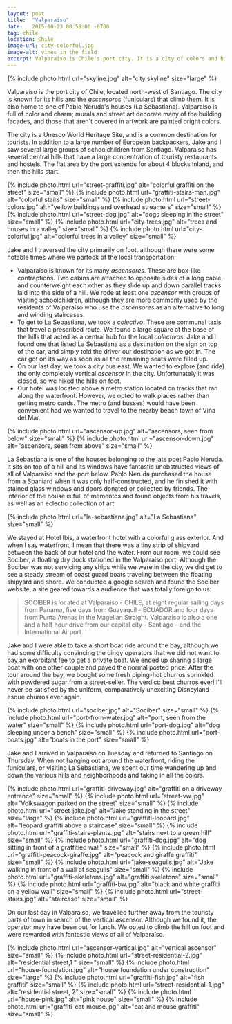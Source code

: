 ```yaml
---
layout: post
title:  "Valparaíso"
date:   2015-10-23 00:58:00 -0700
tag: chile
location: Chile
image-url: city-colorful.jpg
image-alt: vines in the field
excerpt: Valparaíso is Chile's port city. It is a city of colors and hills.
---
```

<div class='img-gallery'>
{% include photo.html url="skyline.jpg" alt="city skyline" size="large" %}
</div>

Valparaíso is the port city of Chile, located north-west of Santiago. The city is known for its hills and the _ascensores_ (funiculars) that climb them. It is also home to one of Pablo Neruda's houses (La Sebastiana). Valparaíso is full of color and charm; murals and street art decorate many of the building facades, and those that aren't covered in artwork are painted bright colors.

The city is a Unesco World Heritage Site, and is a common destination for tourists. In addition to a large number of European backpackers, Jake and I saw several large groups of schoolchildren from Santiago. Valparaíso has several central hills that have a large concentration of touristy restaurants and hostels. The flat area by the port extends for about 4 blocks inland, and then the hills start.

<div class='img-gallery'>
{% include photo.html url="street-graffiti.jpg" alt="colorful graffiti on the street" size="small" %}
{% include photo.html url="graffiti-stairs-man.jpg" alt="colorful stairs" size="small" %}
{% include photo.html url="street-colors.jpg" alt="yellow buildings and overhead streamers" size="small" %}
{% include photo.html url="street-dog.jpg" alt="dogs sleeping in the street" size="small" %}
{% include photo.html url="city-trees.jpg" alt="trees and houses in a valley" size="small" %}
{% include photo.html url="city-colorful.jpg" alt="colorful trees in a valley" size="small" %}
</div>

Jake and I traversed the city primarily on foot, although there were some notable times where we partook of the local transportation:

- Valparaíso is known for its many _ascensores_. These are box-like contraptions. Two cabins are attached to opposite sides of a long cable, and counterweight each other as they slide up and down parallel tracks laid into the side of a hill. We rode at least one _ascensor_ with groups of visiting schoolchildren, although they are more commonly used by the residents of Valparaíso who use the _ascensores_ as an alternative to long and winding staircases.
- To get to La Sebastiana, we took a _colectivo_. These are communal taxis that travel a prescribed route. We found a large square at the base of the hills that acted as a central hub for the local _colectivos_. Jake and I found one that listed La Sebastiana as a destination on the sign on top of the car, and simply told the driver our destination as we got in. The car got on its way as soon as all the remaining seats were filled up.
- On our last day, we took a city bus east. We wanted to explore (and ride) the only completely vertical _ascensor_ in the city. Unfortunately it was closed, so we hiked the hills on foot.
- Our hotel was located above a metro station located on tracks that ran along the waterfront. However, we opted to walk places rather than getting metro cards. The metro (and busses) would have been convenient had we wanted to travel to the nearby beach town of Viña del Mar.

<div class='img-gallery'>
{% include photo.html url="ascensor-up.jpg" alt="ascensors, seen from below" size="small" %}
{% include photo.html url="ascensor-down.jpg" alt="ascensors, seen from above" size="small" %}
</div>

La Sebastiana is one of the houses belonging to the late poet Pablo Neruda. It sits on top of a hill and its windows have fantastic unobstructed views of all of Valparaiso and the port below. Pablo Neruda purchased the house from a Spaniard when it was only half-constructed, and he finished it with stained glass windows and doors donated or collected by friends. The interior of the house is full of mementos and found objects from his travels, as well as an eclectic collection of art.

<div class='img-gallery'>
{% include photo.html url="la-sebastiana.jpg" alt="La Sebastiana" size="small" %}
</div>

We stayed at Hotel Ibis, a waterfront hotel with a colorful glass exterior. And when I say waterfront, I mean that there was a tiny strip of shipyard between the back of our hotel and the water. From our room, we could see Sociber, a floating dry dock stationed in the Valparaíso port. Although the Sociber was not servicing any ships while we were in the city, we did get to see a steady stream of coast guard boats traveling between the floating shipyard and shore. We conducted a google search and found the Sociber website, a site geared towards a audience that was totally foreign to us:

> SOCIBER is located at Valparaiso - CHILE, at eight regular sailing days from Panama, five days from Guayaquil - ECUADOR and four days from Punta Arenas in the Magellan Straight. Valparaiso is also a one and a half hour drive from our capital city - Santiago - and the International Airport.

Jake and I were able to take a short boat ride around the bay, although we had some difficulty convincing the dingy operators that we did not want to pay an exorbitant fee to get a private boat. We ended up sharing a large boat with one other couple and payed the normal posted price. After the tour around the bay, we bought some fresh piping-hot churros sprinkled with powdered sugar from a street-seller. The verdict: best churros ever! I'll never be satisfied by the uniform, comparatively unexciting Disneyland-esque churros ever again.

<div class='img-gallery'>
{% include photo.html url="sociber.jpg" alt="Sociber" size="small" %}
{% include photo.html url="port-from-water.jpg" alt="port, seen from the water" size="small" %}
{% include photo.html url="port-dog.jpg" alt="dog sleeping under a bench" size="small" %}
{% include photo.html url="port-boats.jpg" alt="boats in the port" size="small" %}
</div>

Jake and I arrived in Valparaíso on Tuesday and returned to Santiago on Thursday. When not hanging out around the waterfront, riding the funiculars, or visiting La Sebastiana, we spent our time wandering up and down the various hills and neighborhoods and taking in all the colors.

<div class='img-gallery'>
{% include photo.html url="graffiti-driveway.jpg" alt="graffiti on a driveway entrance" size="small" %}
{% include photo.html url="street-vw.jpg" alt="Volkswagon parked on the street" size="small" %}
{% include photo.html url="street-jake.jpg" alt="Jake standing in the street" size="large" %}
{% include photo.html url="graffiti-leopard.jpg" alt="leopard graffiti above a staircase" size="small" %}
{% include photo.html url="graffiti-stairs-plants.jpg" alt="stairs next to a green hill" size="small" %}
{% include photo.html url="graffiti-dog.jpg" alt="dog sitting in front of a graffitied wall" size="small" %}
{% include photo.html url="graffiti-peacock-giraffe.jpg" alt="peacock and giraffe graffiti" size="small" %}
{% include photo.html url="jake-seagulls.jpg" alt="Jake walking in front of a wall of seagulls" size="small" %}
{% include photo.html url="graffiti-skeletons.jpg" alt="graffiti skeletons" size="small" %}
{% include photo.html url="graffiti-bw.jpg" alt="black and white graffiti on a yellow wall" size="small" %}
{% include photo.html url="street-stairs.jpg" alt="staircase" size="small" %}
</div>

On our last day in Valparaíso, we travelled further away from the touristy parts of town in search of the vertical ascensor. Although we found it, the operator may have been out for lunch. We opted to climb the hill on foot and were rewarded with fantastic views of all of Valparaíso.

<div class='img-gallery'>
{% include photo.html url="ascensor-vertical.jpg" alt="vertical ascensor" size="small" %}
{% include photo.html url="street-residential-2.jpg" alt="residential street,1 " size="small" %}
{% include photo.html url="house-foundation.jpg" alt="house foundation under construction" size="large" %}
{% include photo.html url="graffiti-fish.jpg" alt="fish graffiti" size="small" %}
{% include photo.html url="street-residential-1.jpg" alt="residential street, 2" size="small" %}
{% include photo.html url="house-pink.jpg" alt="pink house" size="small" %}
{% include photo.html url="graffiti-cat-mouse.jpg" alt="cat and mouse graffiti" size="small" %}
</div>
